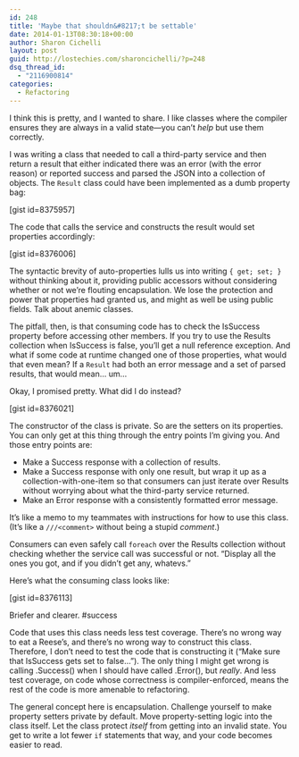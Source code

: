 ```yaml
---
id: 248
title: 'Maybe that shouldn&#8217;t be settable'
date: 2014-01-13T08:30:18+00:00
author: Sharon Cichelli
layout: post
guid: http://lostechies.com/sharoncichelli/?p=248
dsq_thread_id:
  - "2116900814"
categories:
  - Refactoring
---
```

I think this is pretty, and I wanted to share. I like classes where the compiler ensures they are always in a valid state&mdash;you can&#8217;t _help_ but use them correctly.

I was writing a class that needed to call a third-party service and then return a result that either indicated there was an error (with the error reason) or reported success and parsed the JSON into a collection of objects. The `Result` class could have been implemented as a dumb property bag:

[gist id=8375957]

The code that calls the service and constructs the result would set properties accordingly:

[gist id=8376006]

The syntactic brevity of auto-properties lulls us into writing `{ get; set; }` without thinking about it, providing public accessors without considering whether or not we&#8217;re flouting encapsulation. We lose the protection and power that properties had granted us, and might as well be using public fields. Talk about anemic classes.

The pitfall, then, is that consuming code has to check the IsSuccess property before accessing other members. If you try to use the Results collection when IsSuccess is false, you&#8217;ll get a null reference exception. And what if some code at runtime changed one of those properties, what would that even mean? If a `Result` had both an error message and a set of parsed results, that would mean… um…

Okay, I promised pretty. What did I do instead?

[gist id=8376021]

The constructor of the class is private. So are the setters on its properties. You can only get at this thing through the entry points I&#8217;m giving you. And those entry points are:

  * Make a Success response with a collection of results.
  * Make a Success response with only one result, but wrap it up as a collection-with-one-item so that consumers can just iterate over Results without worrying about what the third-party service returned.
  * Make an Error response with a consistently formatted error message.

It&#8217;s like a memo to my teammates with instructions for how to use this class. (It&#8217;s like a `///<comment>` without being a stupid _comment_.)

Consumers can even safely call `foreach` over the Results collection without checking whether the service call was successful or not. &#8220;Display all the ones you got, and if you didn&#8217;t get any, whatevs.&#8221;

Here&#8217;s what the consuming class looks like:

[gist id=8376113]

Briefer and clearer. #success

Code that uses this class needs less test coverage. There&#8217;s no wrong way to eat a Reese&#8217;s, and there&#8217;s no wrong way to construct this class. Therefore, I don&#8217;t need to test the code that is constructing it (&#8220;Make sure that IsSuccess gets set to false…&#8221;). The only thing I might get wrong is calling .Success() when I should have called .Error(), but _really_. And less test coverage, on code whose correctness is compiler-enforced, means the rest of the code is more amenable to refactoring.

The general concept here is encapsulation. Challenge yourself to make property setters private by default. Move property-setting logic into the class itself. Let the class protect _itself_ from getting into an invalid state. You get to write a lot fewer `if` statements that way, and your code becomes easier to read.